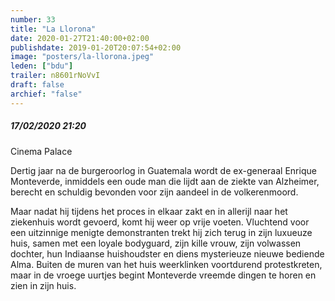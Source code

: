 ```yaml
---
number: 33
title: "La Llorona"
date: 2020-01-27T21:40:00+02:00
publishdate: 2019-01-20T20:07:54+02:00
image: "posters/la-llorona.jpeg"
leden: ["bdu"]
trailer: n8601rNoVvI
draft: false
archief: "false"
---
```


##### 17/02/2020 21:20

Cinema Palace

Dertig jaar na de burgeroorlog in Guatemala wordt de ex-generaal Enrique
Monteverde, inmiddels een oude man die lijdt aan de ziekte van Alzheimer,
berecht en schuldig bevonden voor zijn aandeel in de volkerenmoord.
<!--more-->
Maar nadat hij tijdens het proces in elkaar zakt en in allerijl naar het
ziekenhuis wordt gevoerd, komt hij weer op vrije voeten. Vluchtend voor
een uitzinnige menigte demonstranten trekt hij zich terug in zijn luxueuze
huis, samen met een loyale bodyguard, zijn kille vrouw, zijn volwassen dochter,
hun Indiaanse huishoudster en diens mysterieuze nieuwe bediende Alma. Buiten de
muren van het huis weerklinken voortdurend protestkreten, maar in de vroege
uurtjes begint Monteverde vreemde dingen te horen en zien in zijn huis.
